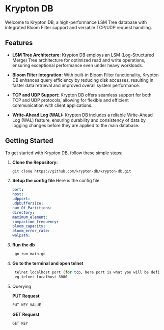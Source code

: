 # Krypton DB

Welcome to Krypton DB, a high-performance LSM Tree database with integrated Bloom Filter support and versatile TCP/UDP request handling.

## Features

- **LSM Tree Architecture:** Krypton DB employs an LSM (Log-Structured Merge) Tree architecture for optimized read and write operations, ensuring exceptional performance even under heavy workloads.

- **Bloom Filter Integration:** With built-in Bloom Filter functionality, Krypton DB enhances query efficiency by reducing disk accesses, resulting in faster data retrieval and improved overall system performance.

- **TCP and UDP Support:** Krypton DB offers seamless support for both TCP and UDP protocols, allowing for flexible and efficient communication with client applications.

- **Write-Ahead Log (WAL):** Krypton DB includes a reliable Write-Ahead Log (WAL) feature, ensuring durability and consistency of data by logging changes before they are applied to the main database.
## Getting Started

To get started with Krypton DB, follow these simple steps:

1. **Clone the Repository:**
   ```bash
   git clone https://github.com/krypton-db/krypton-db.git
   ```
2. **Setup the config file**
   Here is the config file
   ```yaml
   port: 
   host: 
   udpport: 
   udpbuffersize: 
   num_Of_Partitions: 
   directory: 
   maximum_element: 
   compaction_frequency: 
   bloom_capacity: 
   bloom_error_rate: 
   walpath: 
   ```
3. **Run the db**
   ```bash
    go run main.go
   ```
4. **Go to the terminal and open telnet**
   ```bash
    telnet localhost port (for tcp, here port is what you will be defining in yaml)
    eg telnet localhost 8080
   ```
5. Querying
   
   **PUT Request**
   ```bash
   PUT KEY VALUE 
   ```
   **GET Request**
   ```bash
   GET KEY  
   ```
   
   
